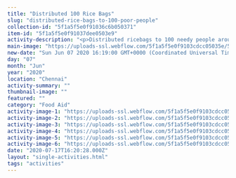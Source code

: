 ```yaml
---
title: "Distributed 100 Rice Bags"
slug: "distributed-rice-bags-to-100-poor-people"
collection-id: "5f1a5f5e0f91036c6b050371"
item-id: "5f1a5f5e0f91037dee0503e9"
activity-description: "<p>Distributed ricebags to 100 needy people around Ashok Pillar area in chennai! Thank very much Radhe shyam Hope (UK) for your immediate contribution to the urgent needies in Tamilnadu</p>"
main-image: "https://uploads-ssl.webflow.com/5f1a5f5e0f9103cdcc05035e/5f1a5f5e0f9103c4ac05041f_103583961_2399204720379674_5489700022479846803_n_2399204717046341.jpg"
new-date: "Sun Jun 07 2020 16:19:00 GMT+0000 (Coordinated Universal Time)"
day: "07"
month: "Jun"
year: "2020"
location: "Chennai"
activity-summary: ""
thumbnail-image: ""
featured: ""
category: "Food Aid"
activity-image-1: "https://uploads-ssl.webflow.com/5f1a5f5e0f9103cdcc05035e/5f1a5f5e0f91038a7c050425_101237729_2399204787046334_2868824283145993320_o_2399204783713001.jpg"
activity-image-2: "https://uploads-ssl.webflow.com/5f1a5f5e0f9103cdcc05035e/5f1a5f5e0f9103b8c2050428_101058577_2399204580379688_699355695292064287_o_2399204577046355.jpg"
activity-image-3: "https://uploads-ssl.webflow.com/5f1a5f5e0f9103cdcc05035e/5f1a5f5e0f9103effa050427_101555840_2399204477046365_6999478810749853964_o_2399204473713032.jpg"
activity-image-4: "https://uploads-ssl.webflow.com/5f1a5f5e0f9103cdcc05035e/5f1a5f5e0f91036da6050424_101969855_2399204887046324_5990371884549888003_n_2399204883712991.jpg"
activity-image-5: "https://uploads-ssl.webflow.com/5f1a5f5e0f9103cdcc05035e/5f1a5f5e0f91039ef3050421_102681825_2399204437046369_5057734950177831384_n_2399204433713036.jpg"
activity-image-6: "https://uploads-ssl.webflow.com/5f1a5f5e0f9103cdcc05035e/5f1a5f5e0f91031b21050420_103028580_2399204650379681_8638925064572469611_o_2399204647046348.jpg"
date: "2020-07-17T16:20:28.000Z"
layout: "single-activities.html"
tags: "activities"
---
```



